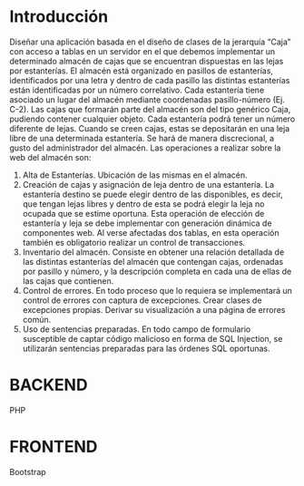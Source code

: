 # Introducción
Diseñar una aplicación basada en el diseño de clases de la jerarquía “Caja” con acceso a tablas en un servidor en el que debemos implementar un determinado almacén de cajas que se encuentran dispuestas en las lejas por estanterías.
El almacén está organizado en pasillos de estanterías, identificados por una letra y dentro de cada pasillo las distintas estanterías están identificadas por un número correlativo.
Cada estantería tiene asociado un lugar del almacén mediante coordenadas pasillo-número (Ej. C-2).
Las cajas que formarán parte del almacén son del tipo genérico Caja, pudiendo contener cualquier objeto.
Cada estantería podrá tener un número diferente de lejas.
Cuando se creen cajas, estas se depositarán en una leja libre de una determinada estantería. Se hará de manera discrecional, a gusto del administrador del almacén.
Las operaciones a realizar sobre la web del almacén son:
1.  Alta de Estanterías. Ubicación de las mismas en el almacén.
2.  Creación de cajas y asignación de leja dentro de una estantería.
La estantería destino se puede elegir dentro de las disponibles, es decir, que tengan lejas libres y dentro de esta se podrá elegir la leja no ocupada que se estime oportuna.
Esta operación de elección de estantería y leja se debe implementar con generación dinámica de componentes web.
Al verse afectadas dos tablas, en esta operación también es obligatorio realizar un control de transacciones.
3.  Inventario del almacén. Consiste en obtener una relación detallada de las distintas estanterías del almacén que contengan cajas, ordenadas por pasillo y número, y la descripción completa en cada una de ellas de las cajas que contienen.
4.  Control de errores. En todo proceso que lo requiera se implementará un control de errores con captura de excepciones. Crear clases de excepciones propias. Derivar su visualización a una página de errores común.
5.  Uso de sentencias preparadas. En todo campo de formulario susceptible de captar código malicioso en forma de SQL Injection, se utilizarán sentencias preparadas para las órdenes SQL oportunas.

# BACKEND
PHP
# FRONTEND
Bootstrap
